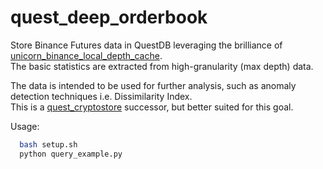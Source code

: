 # quest_deep_orderbook
Store Binance Futures data in QuestDB leveraging the brilliance of [unicorn_binance_local_depth_cache](https://github.com/LUCIT-Systems-and-Development/unicorn-binance-local-depth-cache).    
The basic statistics are extracted from high-granularity (max depth) data.    
    
The data is intended to be used for further analysis, such as anomaly detection techniques i.e. Dissimilarity Index.  
This is a [quest_cryptostore](https://github.com/mrzdev/quest_cryptostore) successor, but better suited for this goal.

Usage:
```bash
  bash setup.sh
  python query_example.py
```
